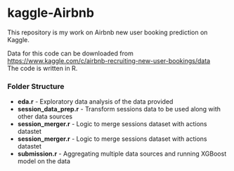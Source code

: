 # kaggle-Airbnb
This repository is my work on Airbnb new user booking prediction on Kaggle.

Data for this code can be downloaded from
https://www.kaggle.com/c/airbnb-recruiting-new-user-bookings/data
<br>The code is written in R.

<h3>Folder Structure </h3>

* <b>eda.r</b> - Exploratory data analysis of the data provided
* <b>session_data_prep.r</b> - Transform sessions data to be used along with other data sources
* <b>session_merger.r</b> - Logic to merge sessions dataset with actions datastet
* <b>session_merger.r</b> - Logic to merge sessions dataset with actions datastet
* <b>submission.r</b> - Aggregating multiple data sources and running XGBoost model on the data


